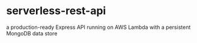 # serverless-rest-api
a production-ready Express API running on AWS Lambda with a persistent MongoDB data store

